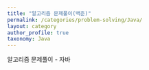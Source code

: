 ```yaml
---
title: "알고리즘 문제풀이(백준)"
permalink: /categories/problem-solving/Java/
layout: category
author_profile: true
taxonomy: Java
---
```


알고리즘 문제풀이 - 자바